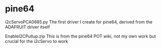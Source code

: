 # pine64

i2cServoPCA0685.py
The first driver I create for pine64, derived from the ADAFRUIT driver itself

EnableI2CPullup.zip
This is from the pine64 POT wiki, not my own work but crucial for the i2cServo to work
